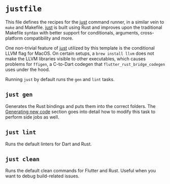 # `justfile`

This file defines the recipes for the [just] command runner, in a similar vein to `make` and Makefile. [just] is built using Rust and improves upon the traditional Makefile syntax with better support for
conditionals, arguments, cross-platform compatibility and more.

One non-trivial feature of [just] utilized by this template is the
conditional LLVM flag for MacOS. On certain setups, a `brew install llvm` does not make the LLVM libraries visible to other executables, which causes problems for `ffigen`, a C-to-Dart codegen that `flutter_rust_bridge_codegen` uses under the hood.

Running `just` by default runs the `gen` and `lint` tasks.

## `just gen`

Generates the Rust bindings and puts them into the correct folders.
The [Generating new code](generate.md) section goes into detail how to modify
this task to perform side jobs as well.

## `just lint`

Runs the default linters for Dart and Rust.

## `just clean`

Runs the default clean commands for Flutter and Rust.
Useful when you want to debug build-related issues.

[just]: https://github.com/casey/just


